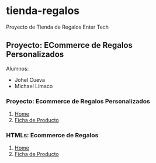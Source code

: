# tienda-regalos
Proyecto de Tienda de Regalos Enter Tech

## Proyecto: ECommerce de Regalos Personalizados

Alumnos:
* Johel Cueva
* Michael Límaco

### Proyecto: Ecommerce de Regalos Personalizados
1. [Home](https://docs.google.com/drawings/d/1ejVRp3cbV7igQoFMcTSZVOsZOx6NlXL2_fL_LplKMqg/edit)
2. [Ficha de Producto](https://docs.google.com/drawings/d/1RVUIKgsvOAwfhx2Er7Mte0PmF6RZln2nYF_22RYStLE/edit)

### HTMLs: Ecommerce de Regalos
1. [Home](https://mlimaco.github.io/tienda-regalos/index.html)
2. [Ficha de Producto](https://johelcg7.github.io/tienda-regalos/product)